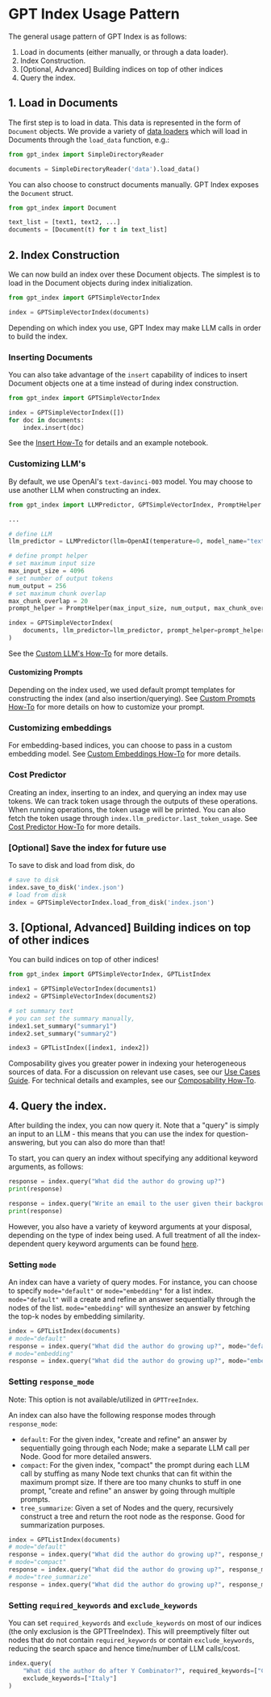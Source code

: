 # GPT Index Usage Pattern

The general usage pattern of GPT Index is as follows:
1. Load in documents (either manually, or through a data loader).
2. Index Construction.
3. [Optional, Advanced] Building indices on top of other indices
4. Query the index.

## 1. Load in Documents

The first step is to load in data. This data is represented in the form of `Document` objects. 
We provide a variety of [data loaders](/how_to/data_connectors.md) which will load in Documents
through the `load_data` function, e.g.:

```python
from gpt_index import SimpleDirectoryReader

documents = SimpleDirectoryReader('data').load_data()

```

You can also choose to construct documents manually. GPT Index exposes the `Document` struct.

```python
from gpt_index import Document

text_list = [text1, text2, ...]
documents = [Document(t) for t in text_list]
```

## 2. Index Construction

We can now build an index over these Document objects. The simplest is to load in the Document objects during index initialization.

```python
from gpt_index import GPTSimpleVectorIndex

index = GPTSimpleVectorIndex(documents)

```

Depending on which index you use, GPT Index may make LLM calls in order to build the index.

### Inserting Documents

You can also take advantage of the `insert` capability of indices to insert Document objects
one at a time instead of during index construction. 

```python
from gpt_index import GPTSimpleVectorIndex

index = GPTSimpleVectorIndex([])
for doc in documents:
    index.insert(doc)

```

See the [Insert How-To](/how_to/insert.md) for details and an example notebook.

### Customizing LLM's

By default, we use OpenAI's `text-davinci-003` model. You may choose to use another LLM when constructing
an index.

```python
from gpt_index import LLMPredictor, GPTSimpleVectorIndex, PromptHelper

...

# define LLM
llm_predictor = LLMPredictor(llm=OpenAI(temperature=0, model_name="text-davinci-002"))

# define prompt helper
# set maximum input size
max_input_size = 4096
# set number of output tokens
num_output = 256
# set maximum chunk overlap
max_chunk_overlap = 20
prompt_helper = PromptHelper(max_input_size, num_output, max_chunk_overlap)

index = GPTSimpleVectorIndex(
    documents, llm_predictor=llm_predictor, prompt_helper=prompt_helper
)
```

See the [Custom LLM's How-To](/how_to/custom_llms.md) for more details.


#### Customizing Prompts

Depending on the index used, we used default prompt templates for constructing the index (and also insertion/querying).
See [Custom Prompts How-To](/how_to/custom_prompts.md) for more details on how to customize your prompt.


### Customizing embeddings

For embedding-based indices, you can choose to pass in a custom embedding model. See 
[Custom Embeddings How-To](/how_to/embeddings.md#Custom-Embeddings) for more details.


### Cost Predictor

Creating an index, inserting to an index, and querying an index may use tokens. We can track 
token usage through the outputs of these operations. When running operations, 
the token usage will be printed.
You can also fetch the token usage through `index.llm_predictor.last_token_usage`.
See [Cost Predictor How-To](/how_to/cost_analysis.md) for more details.


### [Optional] Save the index for future use

To save to disk and load from disk, do

```python
# save to disk
index.save_to_disk('index.json')
# load from disk
index = GPTSimpleVectorIndex.load_from_disk('index.json')
```

## 3. [Optional, Advanced] Building indices on top of other indices

You can build indices on top of other indices! 

```python
from gpt_index import GPTSimpleVectorIndex, GPTListIndex

index1 = GPTSimpleVectorIndex(documents1)
index2 = GPTSimpleVectorIndex(documents2)

# set summary text
# you can set the summary manually, 
index1.set_summary("summary1")
index2.set_summary("summary2")

index3 = GPTListIndex([index1, index2])

```

Composability gives you greater power in indexing your heterogeneous sources of data. For a discussion on relevant use cases,
see our [Use Cases Guide](/guides/use_cases.md). For technical details and examples, see our [Composability How-To](/how_to/composability.md).

## 4. Query the index.

After building the index, you can now query it. Note that a "query" is simply an input to an LLM - 
this means that you can use the index for question-answering, but you can also do more than that! 

To start, you can query an index without specifying any additional keyword arguments, as follows:

```python
response = index.query("What did the author do growing up?")
print(response)

response = index.query("Write an email to the user given their background information.")
print(response)
```

However, you also have a variety of keyword arguments at your disposal, depending on the type of
index being used. A full treatment of all the index-dependent query keyword arguments can be 
found [here](/reference/query.rst).

### Setting `mode`

An index can have a variety of query modes. For instance, you can choose to specify
`mode="default"` or `mode="embedding"` for a list index. `mode="default"` will a
create and refine an answer sequentially through the nodes of the list. 
`mode="embedding"` will synthesize an answer by fetching the top-k
nodes by embedding similarity.

```python
index = GPTListIndex(documents)
# mode="default"
response = index.query("What did the author do growing up?", mode="default")
# mode="embedding"
response = index.query("What did the author do growing up?", mode="embedding")

```

### Setting `response_mode`

Note: This option is not available/utilized in `GPTTreeIndex`.

An index can also have the following response modes through `response_mode`:
- `default`: For the given index, "create and refine" an answer by sequentially going through each Node; 
    make a separate LLM call per Node. Good for more detailed answers.
- `compact`: For the given index, "compact" the prompt during each LLM call by stuffing as 
    many Node text chunks that can fit within the maximum prompt size. If there are 
    too many chunks to stuff in one prompt, "create and refine" an answer by going through
    multiple prompts.
- `tree_summarize`: Given a set of Nodes and the query, recursively construct a tree 
    and return the root node as the response. Good for summarization purposes.

```python
index = GPTListIndex(documents)
# mode="default"
response = index.query("What did the author do growing up?", response_mode="default")
# mode="compact"
response = index.query("What did the author do growing up?", response_mode="compact")
# mode="tree_summarize"
response = index.query("What did the author do growing up?", response_mode="tree_summarize")
```


### Setting `required_keywords` and `exclude_keywords`

You can set `required_keywords` and `exclude_keywords` on most of our indices (the only exclusion is the GPTTreeIndex). This will preemptively filter out nodes that do not contain `required_keywords` or contain `exclude_keywords`, reducing the search space
and hence time/number of LLM calls/cost.

```python
index.query(
    "What did the author do after Y Combinator?", required_keywords=["Combinator"], 
    exclude_keywords=["Italy"]
)
```









